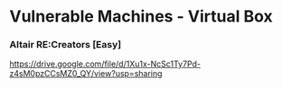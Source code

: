 # **Vulnerable Machines - Virtual Box**

### Altair RE:Creators [Easy]
https://drive.google.com/file/d/1Xu1x-NcSc1Ty7Pd-z4sM0pzCCsMZ0_QY/view?usp=sharing
